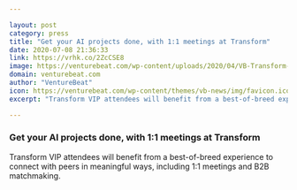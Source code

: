 ```yaml
---

layout: post
category: press
title: "Get your AI projects done, with 1:1 meetings at Transform"
date: 2020-07-08 21:36:33
link: https://vrhk.co/2ZcCSE8
image: https://venturebeat.com/wp-content/uploads/2020/04/VB-Transform-2020.png?w=1200&strip=all
domain: venturebeat.com
author: "VentureBeat"
icon: https://venturebeat.com/wp-content/themes/vb-news/img/favicon.ico
excerpt: "Transform VIP attendees will benefit from a best-of-breed experience to connect with peers in meaningful ways, including 1:1 meetings and B2B matchmaking."

---
```


### Get your AI projects done, with 1:1 meetings at Transform

Transform VIP attendees will benefit from a best-of-breed experience to connect with peers in meaningful ways, including 1:1 meetings and B2B matchmaking.